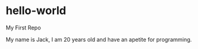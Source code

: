 # hello-world
My First Repo

My name is Jack, I am 20 years old and have an apetite for programming.
